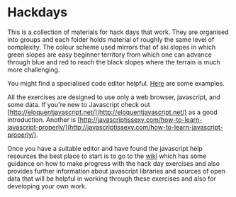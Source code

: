Hackdays
========

This is a collection of materials for hack days that work.  They are organised into groups and each folder holds material of roughly the same level of complexity.  The colour scheme used mirrors that of ski slopes in which green slopes are easy beginner territory from which one can advance through blue and red to reach the black slopes where the terrain is much more challenging.

You might find a specialised code editor helpful. [Here](http://net.tutsplus.com/articles/web-roundups/22-neat-code-editors-for-windows/) are some examples.

All the exercises are designed to use only a web browser, javascript, and some data.  If you're new to Javascript check out [http://eloquentjavascript.net/](http://eloquentjavascript.net/) as a good introduction.  Another is [http://javascriptissexy.com/how-to-learn-javascript-properly/](http://javascriptissexy.com/how-to-learn-javascript-properly/).

Once you have a suitable editor and have found the javascript help resources the best place to start is to go to the  [wiki](https://github.com/pwin/Hackdays/wiki) which has some guidance on how to make progress with the hack day exercises and also provides further information about javascript libraries and sources of open data that will be helpful in working through these exercises and also for developing your own work.

